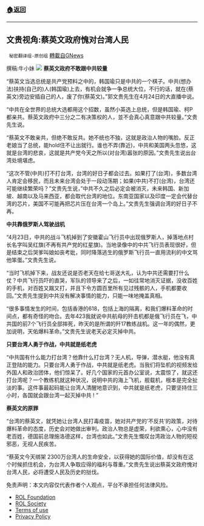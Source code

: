 ###  [:house:返回](README.md)
---


## 文贵视角:蔡英文政府愧对台湾人民
` 秘密翻译组-原创组` [轉載自GNews](https://gnews.org/zh-hans/2416218/)

撰稿:牛小妹
 ![](https://assets.gnews.org/wp-content/uploads/2022/04/biden-2.jpg) 
**蔡英文政府不敢跟中共较量**
 
“蔡英文当选总统是共产党预料之中的，韩国瑜只是中共的一个棋子。中共(想办法)扶持(自己的)人(韩国瑜)上去，有机会就争一争总统大位，不行的话，就在(蔡英文)旁边安插自己的人，废了你(蔡英文)。”郭文贵先生在4月24日的大直播中说。
 
“中共在全世界的总统大选都用这个招数，虽然小英选上总统，但是韩国瑜、柯P都亲共。蔡英文政府中三分之二有决策权的人，並不会真心真意跟中共较量。”文贵先生说。
 
“蔡英文不敢亲共，但绝不敢反共。她不统也不独，这就是政治人物的嘴脸。反正老娘当了总统，能hold住不让出就行。谁也不弄(靠近)，中共和美国两头忽悠，这就是台湾的悲哀，这就是共产党今天之所以(对台湾)嚣张的原因。”文贵先生说出台湾处境堪虑。
 
“这次不管(中共)打不打台湾，台湾的好日子都会过去。如果打了(台湾)，多数台湾人肯定会移民，而且未来台湾会处于一段动荡期；如果(中共)不打(台湾)，台湾还可能继续繁荣吗？”文贵先生说，”中共不久之后必定会被消灭，未来韩国、新加坡、越南以及马来西亚，都会取代台湾的地位。东南亚国家以及印度一定会代替台湾的芯片，美国不可能再把芯片压在台湾一个岛上。”文贵先生强调台湾的好日子不再。
 
**中共靠俄罗斯人驾驶战机**
 
“4月23日，中共的战斗飞机掉到了安徽霍山飞行员中出现俄罗斯人，掉落地点村长名字叫吴红旗(不再有共产党的红星旗)。当地录像中的中共飞行员表现很好，但是结束之后哭爹叫娘如丧考妣，同时降落逃生的俄罗斯飞行员一直用流利的中文骂他笨蛋。”文贵先生说。
 
“当时飞机掉下来，战友还说是否老天在给七哥送大礼，认为中共还需要打什么仗？中共飞行员吓的直哭，军队的领导来了之后，一如往常地消灭证据，没收百姓的手机，对百姓又踹又打，并且下令方圆百里所有见过残骸的人，手机都要收回。”文贵先生提到中共没有解决事情的能力，只能一味地掩盖真相。
 
“很多事情发生的时间，包括香港的618，包括上海的隔离，和我们爆料革命的时间点，都有奇怪的吻合。去年423我就说中共航母的歼击机都是俄飞行员在飞，中共国的前7个飞行员全部摔死，昨天的是所谓的歼17教练战机。这一年的偶然，更加说明，天佑爆料革命。”文贵先生说老天必定灭掉中共。
 
**只要台湾人勇于作战，中共就是纸老虎**
 
“中共国有什么能力打台湾？他靠什么打台湾？无人机，导弹，潜水艇，他没有真正登陆的能力。只要台湾人勇于作战，中共就是纸老虎。当我们将坠机的视频发给外国人和政治团体，他们惊呆了。好几个国家的元首办公室说，太震惊了，就这还打台湾呢？一个教练机就这种状况，说明中共的海上飞机，舰载机，根本是完全扯淡的事。这件事最起码能让台湾人清醒地意识到，中共就是纸老虎，只要坚持住三小时，各国就会跟台湾一起灭掉中共 ! ”
 
**蔡英文的原罪**
 
“台湾的蔡英文，就凭她让台湾人民打毒疫苗，她对共产党的’不反共’的政策，对待爆料革命的态度，历史会对她做出审判。政治人物总是虚荣，利欲熏心，心中没有老百姓，德国前总理施洛德这样，台湾也如此。”文贵先生慨叹台湾政治人物的短视邪恶，无视人民疾苦。
 
“蔡英文今天绑架 2300万台湾人的生命安全，以获得她的国际价值，却没有在这个时候抓住机会，为台湾人争取应得的福利与尊重。”文贵先生说出蔡英文政府愧对台湾人民，必将遭受人民及历史的挞伐。

免责声明：本文内容仅代表作者个人观点，平台不承担任何法律风险。
  
- [ROL Foundation](https://rolfoundation.org/)
- [ROL Society](https://rolsociety.org/)
- [Terms of use](https://gnews.org/terms-of-use-3/)
- [Privacy Policy](https://gnews.org/privacy-policy/)
